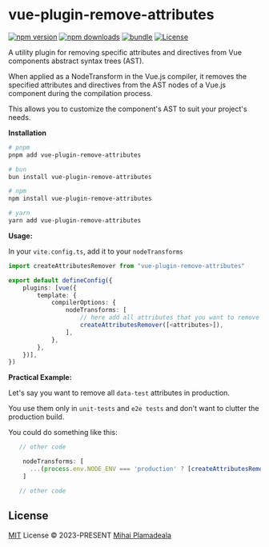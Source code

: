 # vue-plugin-remove-attributes

[![npm version][npm-version-src]][npm-version-href]
[![npm downloads][npm-downloads-src]][npm-downloads-href]
[![bundle][bundle-src]][bundle-href]
[![License][license-src]][license-href]

A utility plugin for removing specific attributes and directives from Vue components abstract syntax trees (AST).

When applied as a NodeTransform in the Vue.js compiler, it removes the specified attributes and directives from the AST nodes of a Vue.js component during the compilation process.

This allows you to customize the component's AST to suit your project's needs.

**Installation**
   ```bash
   # pnpm
   pnpm add vue-plugin-remove-attributes
   
   # bun
   bun install vue-plugin-remove-attributes
   
   # npm
   npm install vue-plugin-remove-attributes
   
   # yarn
   yarn add vue-plugin-remove-attributes
   ```

**Usage:**

In your `vite.config.ts`, add it to your `nodeTransforms`

```typescript
import createAttributesRemover from "vue-plugin-remove-attributes"

export default defineConfig({
    plugins: [vue({
        template: {
            compilerOptions: {
                nodeTransforms: [
                    // here add all attributes that you want to remove
                    createAttributesRemover([<attributes>]),
                ],
            },
        },
    })],
})
```

**Practical Example:**

Let's say you want to remove all `data-test` attributes in production.

You use them only in `unit-tests` and `e2e tests` and don't want to clutter the production build.

You could do something like this:

```typescript
   // other code

    nodeTransforms: [
      ...(process.env.NODE_ENV === 'production' ? [createAttributesRemover(['data-test'])] : [])
    ]

   // other code
```

## License

[MIT](./LICENSE) License © 2023-PRESENT [Mihai Plamadeala](https://github.com/lwvemike)


<!-- Badges -->
[npm-version-src]: https://img.shields.io/npm/v/vue-plugin-remove-attributes?style=flat&colorA=080f12&colorB=1fa669
[npm-version-href]: https://npmjs.com/package/vue-plugin-remove-attributes
[npm-downloads-src]: https://img.shields.io/npm/dm/vue-plugin-remove-attributes?style=flat&colorA=080f12&colorB=1fa669
[npm-downloads-href]: https://npmjs.com/package/vue-plugin-remove-attributes
[bundle-src]: https://img.shields.io/bundlephobia/minzip/vue-plugin-remove-attributes?style=flat&colorA=080f12&colorB=1fa669&label=minzip
[bundle-href]: https://bundlephobia.com/result?p=vue-plugin-remove-attributes
[license-src]: https://img.shields.io/github/license/lwvemike/vue-plugin-remove-attributes.svg?style=flat&colorA=080f12&colorB=1fa669
[license-href]: https://github.com/lwvemike/vue-plugin-remove-attributes/blob/main/LICENSE
